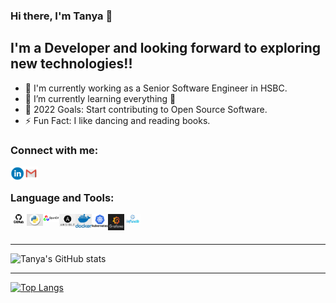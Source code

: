 ### Hi there, I'm Tanya 👋

## I'm a Developer and looking forward to exploring new technologies!!
- 🔭 I'm currently working as a Senior Software Engineer in HSBC.
- 🌱 I’m currently learning everything 🤣 
- 🥅 2022 Goals: Start contributing to Open Source Software.
- ⚡ Fun Fact: I like dancing and reading books.

### Connect with me:

[<img align="left" alt="TanyaKansal | LinkedIn" width="22px" src="images/icons/linkedin_icon.png" />][linkedin]
[<img align="left" alt="TanyaKansal | Gmail" width="22px" src="images/icons/gmail_icon.png" />][gmail]

<br />

### Language and Tools:

<img align="left" alt="GitHub" width="26px" src="images/icons/github.png" />
<img align="left" alt="Python" width="26px" src="images/icons/python_log.jpeg" />
<img align="left" alt="OpenCV" width="26px" src="images/icons/opencv.png" />
<img align="left" alt="Ansible" width="26px" src="images/icons/ansible.png" />
<img align="left" alt="Docker" width="26px" src="images/icons/docker.jpeg" />
<img align="left" alt="Kubernetes" width="26px" src="images/icons/kubernetes.png" />
<img align="left" alt="Grafana" width="26px" src="images/icons/grafana.png" />
<img align="left" alt="Influxdb" width="26px" src="images/icons/influxdb.jpeg" />
<br />
<br />

---

![Tanya's GitHub stats](https://github-readme-stats.vercel.app/api?username=TanyaKansal&count_private=true&hide=stars,issues&show_icons=true)

---

[![Top Langs](https://github-readme-stats.vercel.app/api/top-langs/?username=TanyaKansal)](https://github.com/TanyaKansal/github-readme-stats)

[linkedin]: https://www.linkedin.com/in/tanya-kansal
[gmail]: mailto:tanyakansal218@gmail.com?

